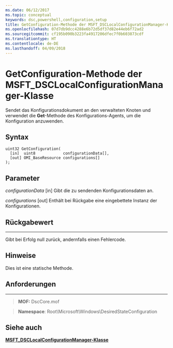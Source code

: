 ```yaml
---
ms.date: 06/12/2017
ms.topic: conceptual
keywords: dsc,powershell,configuration,setup
title: GetConfiguration-Methode der MSFT_DSCLocalConfigurationManager-Klasse
ms.openlocfilehash: 07d7db9dcc4288e6b72d5df37d82e44eb6f72ad2
ms.sourcegitcommit: cf195b090b3223fa4917206dfec7f0b603873cdf
ms.translationtype: HT
ms.contentlocale: de-DE
ms.lasthandoff: 04/09/2018
---
```

# <a name="getconfiguration-method-of-the-msftdsclocalconfigurationmanager-class"></a>GetConfiguration-Methode der MSFT_DSCLocalConfigurationManager-Klasse

Sendet das Konfigurationsdokument an den verwalteten Knoten und verwendet die **Get**-Methode des Konfigurations-Agents, um die Konfiguration anzuwenden.

<a name="syntax"></a>Syntax
------

```mof
uint32 GetConfiguration(
  [in]  uint8            configurationData[],
  [out] OMI_BaseResource configurations[]
);
```

<a name="parameters"></a>Parameter
----------

*configurationData* \[in\] Gibt die zu sendenden Konfigurationsdaten an.

*configurations* \[out\] Enthält bei Rückgabe eine eingebettete Instanz der Konfigurationen.

## <a name="return-value"></a>Rückgabewert
------------

Gibt bei Erfolg null zurück, andernfalls einen Fehlercode.

## <a name="remarks"></a>Hinweise

Dies ist eine statische Methode.

## <a name="requirements"></a>Anforderungen
------------
>**MOF:** DscCore.mof

>**Namespace**: Root\Microsoft\Windows\DesiredStateConfiguration


## <a name="see-also"></a>Siehe auch


[**MSFT_DSCLocalConfigurationManager-Klasse**](msft-dsclocalconfigurationmanager.md)